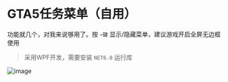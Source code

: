# GTA5任务菜单（自用）

功能就几个，对我来说够用了。按 `~键` 显示/隐藏菜单，建议游戏开启全屏无边框使用

> 采用WPF开发，需要安装 `NET6.0` 运行库

![image](https://github.com/CrazyZhang666/JobMenu/assets/28080853/591373e7-f089-4877-8ad3-63bb290c92af)
